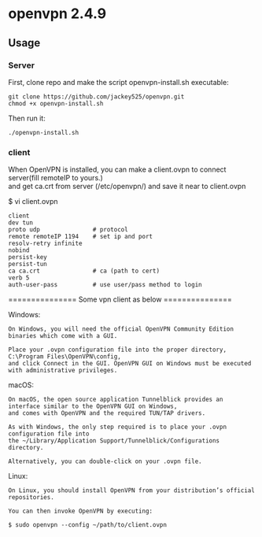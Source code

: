 # openvpn 2.4.9

## Usage

### Server

First, clone repo and make the script openvpn-install.sh executable:

```
git clone https://github.com/jackey525/openvpn.git
chmod +x openvpn-install.sh
```

Then run it:

```
./openvpn-install.sh
```
### client

When OpenVPN is installed, 
you can make a client.ovpn to connect server(fill remoteIP to yours.)  
and get ca.crt from server (/etc/openvpn/) and save it near to client.ovpn

$ vi client.ovpn

```
client
dev tun
proto udp               # protocol
remote remoteIP 1194    # set ip and port
resolv-retry infinite   
nobind
persist-key
persist-tun
ca ca.crt               # ca (path to cert)
verb 5
auth-user-pass          # use user/pass method to login
```

=============== Some vpn client as below ===============

Windows:
```
On Windows, you will need the official OpenVPN Community Edition binaries which come with a GUI. 

Place your .ovpn configuration file into the proper directory, C:\Program Files\OpenVPN\config, 
and click Connect in the GUI. OpenVPN GUI on Windows must be executed with administrative privileges.
```

macOS:
```
On macOS, the open source application Tunnelblick provides an interface similar to the OpenVPN GUI on Windows, 
and comes with OpenVPN and the required TUN/TAP drivers. 

As with Windows, the only step required is to place your .ovpn configuration file into 
the ~/Library/Application Support/Tunnelblick/Configurations directory. 

Alternatively, you can double-click on your .ovpn file.
```
Linux:
```
On Linux, you should install OpenVPN from your distribution’s official repositories. 

You can then invoke OpenVPN by executing:

$ sudo openvpn --config ~/path/to/client.ovpn
```
